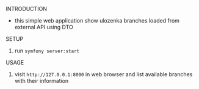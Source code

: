 INTRODUCTION

- this simple web application show ulozenka branches loaded from external API using DTO

SETUP

1. run `symfony server:start`

USAGE

1. visit `http://127.0.0.1:8000` in web browser and list available branches with their information

